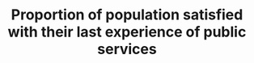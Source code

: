 ---
data_non_statistical: true
goal_meta_link: http://unstats.un.org/sdgs/files/metadata-compilation/Metadata-Goal-16.pdf
goal_meta_link_page: 23
graph: null
graph_status_notes: unk
graph_title: Proportion of population satisfied with their last experience of public
  services
graph_type: null
graph_type_description: null
has_metadata: true
indicator: 16.6.2
indicator_definition: The indicator is calculated as the number of respondents replying
  that they were satisfied or very satisfied with their last experience of accessing
  a public service divided by the total number of respondents. The data may be weighted
  to reflect the general population.
indicator_name: Proportion of population satisfied with their last experience of public
  services
indicator_sort_order: 16.06.02
indicator_variable: null
layout: indicator
permalink: /16-6-2/
published: true
rationale_interpretation: In order to be effective and accountable, intuitions must
  be responsive to the needs of the population. This indicator will require the use
  of perception-based population surveys and will collect relevant data on the lived
  experience of individuals seeking access to and obtaining basic public services,
  such as health care, education, water and sanitation, as well as services provided
  by the police and judicial system.
reporting_status: notstarted
sdg_goal: 16
source_active_1: true
source_notes_1: null
source_title_1: null
target: Develop effective, accountable and transparent institutions at all levels.
target_id: '16.6'
title: Proportion of population satisfied with their last experience of public services
un_custodial_agency: UNDP
un_designated_tier: '3'
variable_description: null
variable_notes: null
---